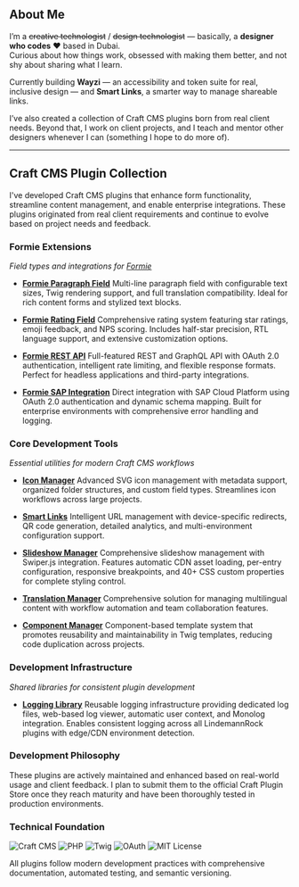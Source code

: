 ## About Me  

I’m a ~~creative technologist~~ / ~~design technologist~~ — basically, a **designer who codes** ❤️ based in Dubai.  
Curious about how things work, obsessed with making them better, and not shy about sharing what I learn.  

Currently building **Wayzi** — an accessibility and token suite for real, inclusive design — and **Smart Links**, a smarter way to manage shareable links.  

I’ve also created a collection of Craft CMS plugins born from real client needs. Beyond that, I work on client projects, and I teach and mentor other designers whenever I can (something I hope to do more of).  

---

 ## Craft CMS Plugin Collection

  I've developed Craft CMS plugins that enhance form functionality, streamline content management, and enable enterprise integrations. These plugins
   originated from real client requirements and continue to evolve based on project needs and feedback.

  ### Formie Extensions
  *Field types and integrations for [Formie](https://verbb.io/craft-plugins/formie/features)*

  - **[Formie Paragraph Field](https://github.com/LindemannRock/craft-formie-paragraph-field)**
    Multi-line paragraph field with configurable text sizes, Twig rendering support, and full translation compatibility. Ideal for rich content forms and stylized
   text blocks.

  - **[Formie Rating Field](https://github.com/LindemannRock/craft-formie-rating-field)**
    Comprehensive rating system featuring star ratings, emoji feedback, and NPS scoring. Includes half-star precision, RTL language support, and extensive
  customization options.

  - **[Formie REST API](https://github.com/LindemannRock/craft-formie-rest-api)**
    Full-featured REST and GraphQL API with OAuth 2.0 authentication, intelligent rate limiting, and flexible response formats. Perfect for headless applications
  and third-party integrations.

  - **[Formie SAP Integration](https://github.com/LindemannRock/craft-formie-sap-integration)**
    Direct integration with SAP Cloud Platform using OAuth 2.0 authentication and dynamic schema mapping. Built for enterprise environments with comprehensive
  error handling and logging.

  ### Core Development Tools
  *Essential utilities for modern Craft CMS workflows*

  - **[Icon Manager](https://github.com/LindemannRock/craft-icon-manager)**
    Advanced SVG icon management with metadata support, organized folder structures, and custom field types. Streamlines icon workflows across large projects.

  - **[Smart Links](https://github.com/LindemannRock/craft-smart-links)**
    Intelligent URL management with device-specific redirects, QR code generation, detailed analytics, and multi-environment configuration support.

  - **[Slideshow Manager](https://github.com/LindemannRock/craft-slideshow-manager)**
    Comprehensive slideshow management with Swiper.js integration. Features automatic CDN asset loading, per-entry configuration, responsive breakpoints, and 40+ CSS custom properties for complete styling control.

  - **[Translation Manager](https://github.com/LindemannRock/craft-translation-manager)**
    Comprehensive solution for managing multilingual content with workflow automation and team collaboration features.

  - **[Component Manager](https://github.com/LindemannRock/craft-component-manager)**
    Component-based template system that promotes reusability and maintainability in Twig templates, reducing code duplication across projects.

  ### Development Infrastructure
  *Shared libraries for consistent plugin development*

  - **[Logging Library](https://github.com/LindemannRock/craft-logging-library)**
    Reusable logging infrastructure providing dedicated log files, web-based log viewer, automatic user context, and Monolog integration. Enables
  consistent logging across all LindemannRock plugins with edge/CDN environment detection.

  ### Development Philosophy
  These plugins are actively maintained and enhanced based on real-world usage and client feedback. I plan to submit them to the official Craft Plugin Store once
  they reach maturity and have been thoroughly tested in production environments.

  ### Technical Foundation
  ![Craft CMS](https://img.shields.io/badge/Craft%20CMS-5.x-FF6B35?style=flat-square)
  ![PHP](https://img.shields.io/badge/PHP-8.2+-777BB4?style=flat-square)
  ![Twig](https://img.shields.io/badge/Twig-Templates-339933?style=flat-square)
  ![OAuth](https://img.shields.io/badge/OAuth-2.0-4285F4?style=flat-square)
  ![MIT License](https://img.shields.io/badge/License-MIT-green?style=flat-square)

  All plugins follow modern development practices with comprehensive documentation, automated testing, and semantic versioning.
